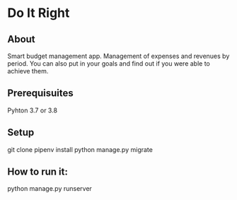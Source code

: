 # Do It Right

## About

Smart budget management app.
Management of expenses and revenues by period.
You can also put in your goals and find out if you were able to achieve them.

## Prerequisuites
Pyhton 3.7 or 3.8

## Setup
git clone 
pipenv install
python manage.py migrate

## How to run it:
python manage.py runserver
